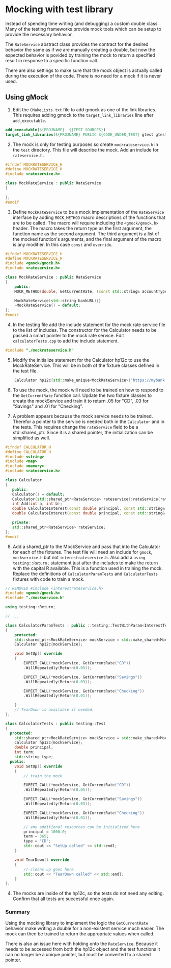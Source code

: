 # Mocking with test library
Instead of spending time writing (and debugging) a custom double class.  Many of the testing frameworks provide mock tools which can be setup to provide the necessary behavior.  

The `RateService` abstract class provides the contract for the desired behavior the same as if we are manually creating a double, but now the expected behavior is povided by training the mock to return a specified result in response to a specific function call.  

There are also settings to make sure that the mock object is actually called during the execution of the code.  There is no need for a mock if it is never used.  

## Using gMock 
1. Edit the `CMakeLists.txt` file to add gmock as one of the link libraries.  This requires adding gmock to the `target_link_libraries` line after `add_executable`.

```cmake
add_executable(${PROJNAME}  ${TEST_SOURCES})
target_link_libraries(${PROJNAME} PUBLIC ${CODE_UNDER_TEST} gtest gtest_main gmock)
```
2.  The mock is only for testing purposes so create  `mockrateservice.h` in the `test` directory.  This file will describe the mock.  Add an include for `rateservice.h`.  
```cpp
#ifndef MOCKRATESERVICE_H
#define MOCKRATESERVICE_H
#include <rateservice.h>

class MockRateService : public RateService
{
    
};
#endif
```

3. Define `MockRateService` to be a mock implementation of the `RateService` interface by adding `MOCK_METHOD` macro descriptions of the functions that are to be called.  The macro will require including the `<gmock/gmock.h>` header.  The macro takes the return type as the first argument, the function name as the second argument.  The third argument is a list of the mocked function's arguments, and the final argument of the macro is any modifier.  In this case `const` and `override`.
```cpp
#ifndef MOCKRATESERVICE_H
#define MOCKRATESERVICE_H
#include <gmock/gmock.h>
#include <rateservice.h>

class MockRateService : public RateService
{
    public:
    MOCK_METHOD(double, GetCurrentRate, (const std::string& accountType),(const override));

    MockRateService(std::string bankURL){}
    ~MockRateService() = default;
};
#endif
```

4. In the testing file add the include statement for the mock rate service file to the list of includes.   The constructor for the Calculator needs to be passed a smart pointer to the mock rate service.  Edit `calculatorTests.cpp` to add the include statement.
```cpp
#include "./mockrateservice.h"
```
5. Modify the initialize statement for the Calculator hp12c to use the MockRateService.  This will be in both of the fixture classes defined in the test file.
```cpp
    Calculator hp12c{std::make_unique<MockRateService>("https://mybank.com")};
```

6. To use the mock, the mock will need to be trained on how to respond to the `GetCurrentRate` function call.  Update the two fixture classes to create the mockService and train it to return .05 for "CD", .03 for "Savings" and .01 for "Checking".  

 7. A problem appears because the mock service needs to be trained.  Therefor a pointer to the service is needed both in the `Calculator` and in the tests.  This requires change the `rateService` field to be a std::shared_ptr.  Since it is a shared pointer, the initialization can be simplified as well. 
 ```cpp
#ifndef CALCULATOR_H
#define CALCULATOR_H
#include <string>
#include <map>
#include <memory>
#include <rateservice.h>

class Calculator
{
    public:
    Calculator() = default;
    Calculator(std::shared_ptr<RateService> rateservice):rateService(rateservice){}
    int Add(int a, int b);
    double CalculateInterest(const double principal, const std::string& type, const int term) const;
    double CalculateInterest(const double principal, const std::string& type, const int term, const int compounded) const;

    private:
    std::shared_ptr<RateService> rateService;
};
#endif
 ```
8.  Add a shared_ptr to the MockService and pass that into the Calculator for each of the fixtures.  The test file will need an include for `gmock`, `mockservice.h` but not `interestrateservice.h`.  Also add a `using testing::Return;` statement just after the includes to make the return with the capital R available.  This is a function used in training the mock. Replace the definitions of  `CalculatorParamTests` and `CalculatorTests` fixtures with code to train a mock.


```cpp
// REMOVED #include <interestrateservice.h>
#include <gmock/gmock.h>
#include "./mockservice.h"

using testing::Return;

// ...

class CalculatorParamTests : public ::testing::TestWithParam<InterestTestParams> 
{
    protected:
    std::shared_ptr<MockRateService> mockService = std::make_shared<MockRateService>("https://mybank.com");
    Calculator hp12c{mockService};

    void SetUp() override 
    {
        EXPECT_CALL(*mockService, GetCurrentRate("CD"))
        .WillRepeatedly(Return(0.05));

        EXPECT_CALL(*mockService, GetCurrentRate("Savings"))
        .WillRepeatedly(Return(0.03));

        EXPECT_CALL(*mockService, GetCurrentRate("Checking"))
        .WillRepeatedly(Return(0.01));

    }
    // TearDwon is available if needed.
};

class CalculatorTests : public testing::Test
{
  protected:
    std::shared_ptr<MockRateService> mockService = std::make_shared<MockRateService>("https://mybank.com");
    Calculator hp12c{mockService};
    double principal;
    int term;
    std::string type;
  public:
    void SetUp() override
    {
        // train the mock

        EXPECT_CALL(*mockService, GetCurrentRate("CD"))
        .WillRepeatedly(Return(0.05));

        EXPECT_CALL(*mockService, GetCurrentRate("Savings"))
        .WillRepeatedly(Return(0.03));

        EXPECT_CALL(*mockService, GetCurrentRate("Checking"))
        .WillRepeatedly(Return(0.01));

        // any additional resources can be initialized here
        principal = 1000.0;
        term = 365;
        type = "CD";
        std::cout << "SetUp called" << std::endl;
    }

    void TearDown() override
    {
        // cleans up goes here
        std::cout << "TearDown called" << std::endl;
    }
};
```
4. The mocks are inside of the hp12c, so the tests do not need any editing.  Confirm that all tests are successful once again.

### Summary
Using the mocking library to implement the logic the `GetCurrentRate` behavior make writing a double for a non-existent service much easier.  The mock can then be trained to return the appropriate values when called.

There is also an issue here with holding onto the `RateService`.  Because it needs to be accessed from both the hp12c object and the test functions it can no longer be a unique pointer, but must be converted to a shared pointer.